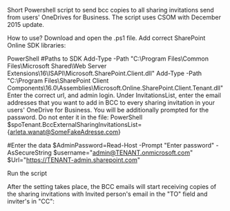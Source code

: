 Short Powershell script to send bcc copies to all sharing invitations send from users' OneDrives for Business. The script uses CSOM with December 2015 update.

 

 

How to use?
Download and open the .ps1 file.
Add correct SharePoint Online SDK libraries:
 

PowerShell
#Paths to SDK 
Add-Type -Path "C:\Program Files\Common Files\Microsoft Shared\Web Server Extensions\16\ISAPI\Microsoft.SharePoint.Client.dll" 
Add-Type -Path "C:\Program Files\SharePoint Client Components\16.0\Assemblies\Microsoft.Online.SharePoint.Client.Tenant.dll" 
 Enter the correct url, and admin login. Under InvitationsList, enter the email addresses that you want to add in BCC to every sharing invitation in your users' OneDrive for Business. You will be additionally prompted for the password. Do not enter it in the file: 
PowerShell
 $spoTenant.BccExternalSharingInvitationsList={arleta.wanat@SomeFakeAdresse.com} 
 
 
 
#Enter the data 
$AdminPassword=Read-Host -Prompt "Enter password" -AsSecureString 
$username="admin@TENANT.onmicrosoft.com" 
$Url="https://TENANT-admin.sharepoint.com"
 
  Run the script
 

 

 

After the setting takes place, the BCC emails will start receiving copies of the sharing invitations with Invited person's email in the "TO" field and inviter's in "CC":



 

 

 
